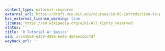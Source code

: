 ```yaml
---
content_type: external-resource
external_url: https://draft.ocw.mit.edu/courses/18-05-introduction-to-probability-and-statistics-spring-2022/pages/r-tutorial-a-basics/
has_external_license_warning: true
license: https://en.wikipedia.org/wiki/All_rights_reserved
status: ''
title: 'R Tutorial A: Basics'
uid: acc43ba8-e239-489a-be48-4a4ee1cdc4df
wayback_url: ''
---
```

